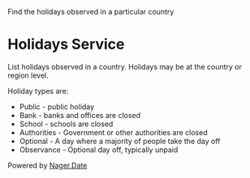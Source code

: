 Find the holidays observed in a particular country

# Holidays Service

List holidays observed in a country. Holidays may be at the country or region level.   

Holiday types are:
- Public - public holiday 
- Bank - banks and offices are closed
- School - schools are closed
- Authorities - Government or other authorities are closed
- Optional - A day where a majority of people take the day off
- Observance - Optional day off, typically unpaid

Powered by [Nager.Date](https://github.com/nager/Nager.Date/)
